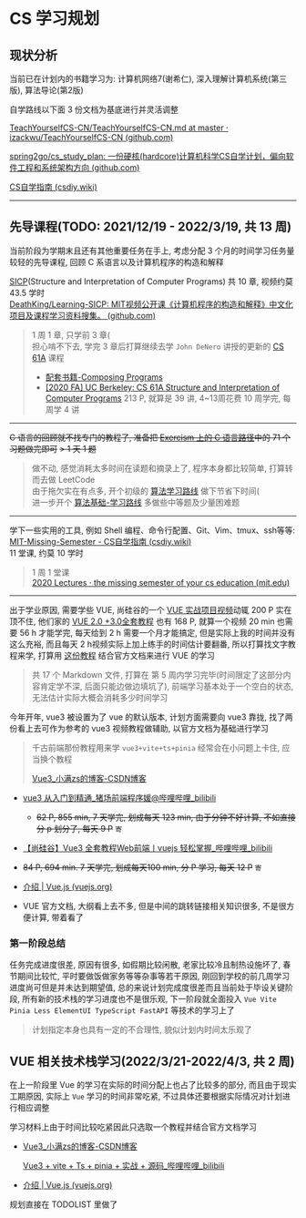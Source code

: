 # CS 学习规划

## 现状分析

当前已在计划内的书籍学习为: 计算机网络7(谢希仁), 深入理解计算机系统(第三版), 算法导论(第2版)

自学路线以下面 3 份文档为基底进行并灵活调整

[TeachYourselfCS-CN/TeachYourselfCS-CN.md at master · izackwu/TeachYourselfCS-CN (github.com)](https://github.com/izackwu/TeachYourselfCS-CN/blob/master/TeachYourselfCS-CN.md)

[spring2go/cs_study_plan: 一份硬核(hardcore)计算机科学CS自学计划，偏向软件工程和系统架构方向 (github.com)](https://github.com/spring2go/cs_study_plan)

[CS自学指南 (csdiy.wiki)](https://csdiy.wiki/)

----
## 先导课程(TODO: 2021/12/19 - 2022/3/19, 共 13 周)

当前阶段为学期末且还有其他重要任务在手上, 考虑分配 3 个月的时间学习任务量较轻的先导课程, 回顾 C 系语言以及计算机程序的构造和解释

[SICP](https://zh.wikipedia.org/wiki/%E8%AE%A1%E7%AE%97%E6%9C%BA%E7%A8%8B%E5%BA%8F%E7%9A%84%E6%9E%84%E9%80%A0%E5%92%8C%E8%A7%A3%E9%87%8A)(Structure and Interpretation of Computer Programs) 共 10 章, 视频约莫 43.5 学时  
[DeathKing/Learning-SICP: MIT视频公开课《计算机程序的构造和解释》中文化项目及课程学习资料搜集。 (github.com)](https://github.com/DeathKing/Learning-SICP)

> 1 周 1 章, 只学前 3 章(   
> 担心啃不下去, 学完 3 章后打算继续去学 `John DeNero` 讲授的更新的 [CS 61A](https://www.bilibili.com/video/BV12t411p7uz?p=12) 课程
>
> - [配套书籍-Composing Programs](https://composingprograms.com/)  
> - [[2020 FA] UC Berkeley: CS 61A Structure and Interpretation of Computer Programs](https://www.yuque.com/ob26eq/nshoar/kvrdpq)
> 213 P, 就算是 39 讲, 4~13周花费 10 周学完, 每周学 4 讲


---
~~C 语言的回顾就不找专门的教程了, 准备把 [Exercism 上的 C 语言路径](https://exercism.org/tracks/c)中的 71 个习题做完即可~~
~~> 1 天 1 题~~

> 做不动, 感觉消耗太多时间在读题和摘录上了, 程序本身都比较简单, 打算转而去做 LeetCode  
> 由于拖欠实在有点多, 开个初级的 [算法学习路线](https://leetcode-cn.com/study-plan/algorithms/?progress=nis82w6) 做下节省下时间(  
> 进一步开个 [算法基础-学习路线](https://leetcode-cn.com/study-plan/algorithms/?progress=vasr1uv) 多做些中等题及少量困难题

---

学下一些实用的工具, 例如 Shell 编程、命令行配置、Git、Vim、tmux、ssh等等:  
[MIT-Missing-Semester - CS自学指南 (csdiy.wiki)](https://csdiy.wiki/编程入门/MIT-Missing-Semester/)  
11 堂课, 约莫 10 学时  

> 1 周 1 堂课  
> [2020 Lectures · the missing semester of your cs education (mit.edu)](https://missing.csail.mit.edu/2020/)

---
出于学业原因, 需要学些 VUE, 尚硅谷的一个 [VUE 实战项目视频](https://www.bilibili.com/video/BV1Vf4y1T7bw?spm_id_from=333.999.0.0)动辄 200 P 实在顶不住, 他们家的 [VUE 2.0 +3.0全套教程](https://www.bilibili.com/video/BV1Zy4y1K7SH?from=search&seid=3097439683542962060&spm_id_from=333.337.0.0) 也有 168 P, 就算一个视频 20 min 也需要 56 h 才能学完, 每天给到 2 h 需要一个月才能搞定, 但是实际上我的时间并没有这么充裕, 而且每天 2 h视频实际上加上练手的时间估计要翻番, 所以打算找文字教程来学, 打算用 [这份教程](https://github.com/qianguyihao/Web/tree/master/12-Vue%E5%9F%BA%E7%A1%80) 结合官方文档来进行 VUE 的学习  

> 共 17 个 Markdown 文件, 打算在 第 5 周内学习完毕(时间限定了这部分内容肯定学不深, 后面只能边做边填坑了), 前端学习基本处于一个空白的状态, 无法估计实际大概会消耗多少时间学习

今年开年, vue3 被设置为了 vue 的默认版本, 计划方面需要向 vue3 靠拢, 找了两份看上去可作为参考的 vue3 视频教程做辅助, 以官方文档为基础进行学习

> 千古前端那份教程用来学 `vue3+vite+ts+pinia` 经常会在小问题上卡住, 应当换个教程
>
> [Vue3_小满zs的博客-CSDN博客](https://blog.csdn.net/qq1195566313/category_11618172.html)

- [vue3 从入门到精通_猪场前端程序媛@哔哩哔哩_bilibili](https://www.bilibili.com/video/BV1W34y1i7cG?p=3)

  - ~~62 P, 855 min, 7 天学完, 划成每天 123 min, 由于分钟不好计算, 不如直接分 p 划分了, 每天 9 P~~ `寄`
- [【尚硅谷】Vue3 全套教程Web前端丨vuejs 轻松掌握_哔哩哔哩_bilibili](https://www.bilibili.com/video/BV1NR4y1x7Ab?spm_id_from=333.999.0.0)
- ~~84 P, 694 min. 7 天学完, 划成每天100 min, 分 P 学习, 每天 12 P~~ `寄`
- [介绍 | Vue.js (vuejs.org)](https://v3.cn.vuejs.org/guide/introduction.html)
- VUE 官方文档, 大纲看上去不多, 但是中间的跳转链接相关知识很多, 不是很方便计算, 带着看了

### 第一阶段总结

任务完成进度很差, 原因有很多, 如假期比较闲散, 老家比较冷且制热设施坏了, 春节期间比较忙, 平时要做饭做家务等等杂事等若干原因, 刚回到学校的前几周学习进度尚可但是并未达到期望值, 总的来说计划完成度很差而且当前处于毕设关键阶段, 所有新的技术栈的学习进度也不是很乐观, 下一阶段就全面投入 `Vue Vite Pinia Less ElementUI TypeScript FastAPI` 等技术的学习上了

> 计划指定本身也具有一定的不合理性, 貌似计划内时间太乐观了

## VUE 相关技术栈学习(2022/3/21-2022/4/3, 共 2 周)

在上一阶段里 Vue 的学习在实际的时间分配上也占了比较多的部分, 而且由于现实工期原因, 实际上 `Vue` 学习的时间非常吃紧, 不过具体还要根据实际情况对计划进行相应调整

学习材料上由于时间比较吃紧因此只选取一个教程并结合官方文档学习

- [Vue3_小满zs的博客-CSDN博客](https://blog.csdn.net/qq1195566313/category_11618172.html)

  [Vue3 + vite + Ts + pinia + 实战 + 源码_哔哩哔哩_bilibili](https://www.bilibili.com/video/BV1dS4y1y7vd?p=14&spm_id_from=333.880.my_history.page.click)
  
- [介绍 | Vue.js (vuejs.org)](https://v3.cn.vuejs.org/guide/introduction.html)

规划直接在 TODOLIST 里做了



  

  



